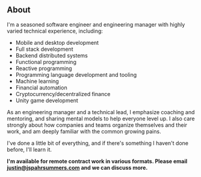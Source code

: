 ## About
I'm a seasoned software engineer and engineering manager with highly varied technical experience, including:

- Mobile and desktop development
- Full stack development
- Backend distributed systems
- Functional programming
- Reactive programming
- Programming language development and tooling
- Machine learning
- Financial automation
- Cryptocurrency/decentralized finance
- Unity game development

As an engineering manager and a technical lead, I emphasize coaching and mentoring, and sharing mental models to help everyone level up. I also care strongly about how companies and teams organize themselves and their work, and am deeply familiar with the common growing pains.

I've done a little bit of everything, and if there's something I haven't done before, I'll learn it.

**I'm available for remote contract work in various formats. Please email [justin@jspahrsummers.com](mailto:justin@jspahrsummers.com) and we can discuss more.**
